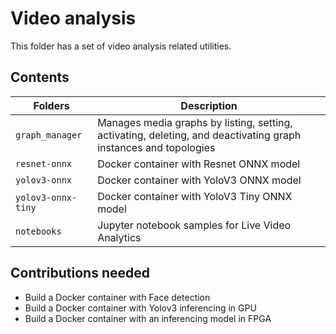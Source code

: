 # Video analysis

This folder has a set of video analysis related utilities.

## Contents

| Folders              | Description                                                                                                     |
|----------------------|-----------------------------------------------------------------------------------------------------------------|
| `graph_manager`      | Manages media graphs by listing, setting, activating, deleting, and deactivating graph instances and topologies |
| `resnet-onnx`        | Docker container with Resnet ONNX model                                                                         |
| `yolov3-onnx`        | Docker container with YoloV3 ONNX model                                                                         |
| `yolov3-onnx-tiny`   | Docker container with YoloV3 Tiny ONNX model                                                                    |
| `notebooks`          | Jupyter notebook samples for Live Video Analytics                                                               |


## Contributions needed
- Build a Docker container with Face detection 
- Build a Docker container with Yolov3 inferencing in GPU
- Build a Docker container with an inferencing model in FPGA
